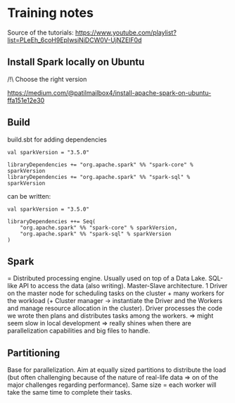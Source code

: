 # Training notes

Source of the tutorials: https://www.youtube.com/playlist?list=PLeEh_6coH9EpIwsiNiDCW0V-UjNZElF0d

## Install Spark locally on Ubuntu

/!\ Choose the right version

https://medium.com/@patilmailbox4/install-apache-spark-on-ubuntu-ffa151e12e30

## Build

build.sbt for adding dependencies
```
val sparkVersion = "3.5.0"

libraryDependencies += "org.apache.spark" %% "spark-core" % sparkVersion
libraryDependencies += "org.apache.spark" %% "spark-sql" % sparkVersion
```
can be written:
```
val sparkVersion = "3.5.0"

libraryDependencies ++= Seq(
    "org.apache.spark" %% "spark-core" % sparkVersion,
    "org.apache.spark" %% "spark-sql" % sparkVersion
)
```

## Spark

= Distributed processing engine. Usually used on top of a Data Lake. SQL-like API to access the data (also writing).
Master-Slave architecture. 1 Driver on the master node for scheduling tasks on the cluster + many workers for the workload (+ Cluster manager -> instantiate the Driver and the Workers and manage resource allocation in the cluster).
Driver processes the code we wrote then plans and distributes tasks among the workers.
=> might seem slow in local development => really shines when there are parallelization capabilities and big files to handle.

## Partitioning

Base for parallelization. Aim at equally sized partitions to distribute the load (but often challenging because of the nature of real-life data => on of the major challenges regarding performance).
Same size = each worker will take the same time to complete their tasks. 